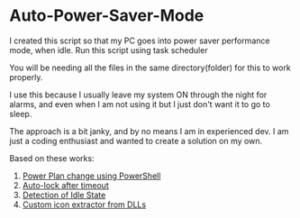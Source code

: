 # Auto-Power-Saver-Mode

I created this script so that my PC goes into power saver performance mode, when idle. Run this script using task scheduler

You will be needing all the files in the same directory(folder) for this to work properly. 

I use this because I usually leave my system ON through the night for alarms, and even when I am not using it but I just don't want it to go to sleep.

The approach is a bit janky, and by no means I am in experienced dev. I am just a coding enthusiast and wanted to create a solution on my own.

Based on these works:
1. [Power Plan change using PowerShell](https://facility9.com/2015/07/controlling-the-windows-power-plan-with-powershell/)
2. [Auto-lock after timeout](https://gist.github.com/wendelb/1c364bb1a36ca5916ca4)
3. [Detection of Idle State](https://stackoverflow.com/a/15846912)
4. [Custom icon extractor from DLLs](https://social.technet.microsoft.com/Forums/windows/en-US/16444c7a-ad61-44a7-8c6f-b8d619381a27/using-icons-in-powershell-scripts?forum=winserverpowershell)
